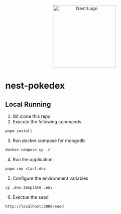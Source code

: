 <p align="center">
  <a href="http://nestjs.com/" target="blank"><img src="https://nestjs.com/img/logo-small.svg" width="200" alt="Nest Logo" /></a>
</p>

# nest-pokedex

## Local Running

1. Git clone this repo
2. Execute the following commands

```bash
pnpm install
```

3. Run docker compose for mongodb

```bash
docker-compose up -d
```

4. Run the application

```bash
pnpm run start:dev
```

5. Configure the environment variables

```bash
cp .env.template .env
```

6. Exectue the seed

```bash
http://localhost:3000/seed
```
